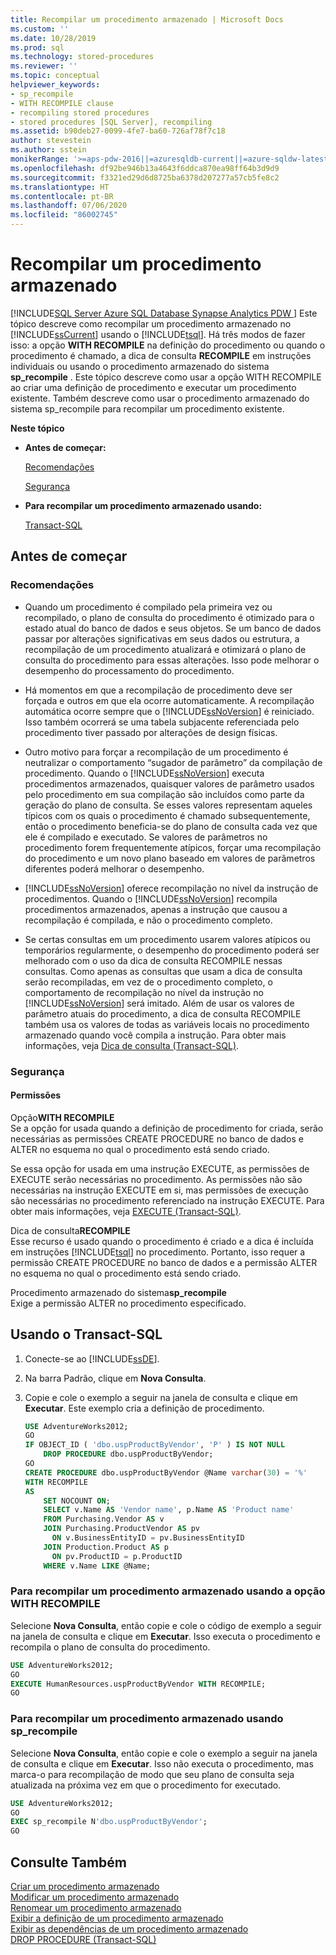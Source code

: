 ```yaml
---
title: Recompilar um procedimento armazenado | Microsoft Docs
ms.custom: ''
ms.date: 10/28/2019
ms.prod: sql
ms.technology: stored-procedures
ms.reviewer: ''
ms.topic: conceptual
helpviewer_keywords:
- sp_recompile
- WITH RECOMPILE clause
- recompiling stored procedures
- stored procedures [SQL Server], recompiling
ms.assetid: b90deb27-0099-4fe7-ba60-726af78f7c18
author: stevestein
ms.author: sstein
monikerRange: '>=aps-pdw-2016||=azuresqldb-current||=azure-sqldw-latest||>=sql-server-2016||=sqlallproducts-allversions||>=sql-server-linux-2017||=azuresqldb-mi-current'
ms.openlocfilehash: df92be946b13a4643f6ddca870ea98ff64b3d9d9
ms.sourcegitcommit: f3321ed29d6d8725ba6378d207277a57cb5fe8c2
ms.translationtype: HT
ms.contentlocale: pt-BR
ms.lasthandoff: 07/06/2020
ms.locfileid: "86002745"
---
```

# <a name="recompile-a-stored-procedure"></a>Recompilar um procedimento armazenado
[!INCLUDE[SQL Server Azure SQL Database Synapse Analytics PDW ](../../includes/applies-to-version/sql-asdb-asdbmi-asa-pdw.md)]
  Este tópico descreve como recompilar um procedimento armazenado no [!INCLUDE[ssCurrent](../../includes/sscurrent-md.md)] usando o [!INCLUDE[tsql](../../includes/tsql-md.md)]. Há três modos de fazer isso: a opção **WITH RECOMPILE** na definição do procedimento ou quando o procedimento é chamado, a dica de consulta **RECOMPILE** em instruções individuais ou usando o procedimento armazenado do sistema **sp_recompile** . Este tópico descreve como usar a opção WITH RECOMPILE ao criar uma definição de procedimento e executar um procedimento existente. Também descreve como usar o procedimento armazenado do sistema sp_recompile para recompilar um procedimento existente.  
  
 **Neste tópico**  
  
-   **Antes de começar:**  
  
     [Recomendações](#Recommendations)  
  
     [Segurança](#Security)  
  
-   **Para recompilar um procedimento armazenado usando:**  
  
     [Transact-SQL](#TsqlProcedure)  
  
##  <a name="before-you-begin"></a><a name="BeforeYouBegin"></a> Antes de começar  
  
###  <a name="recommendations"></a><a name="Recommendations"></a> Recomendações  
  
-   Quando um procedimento é compilado pela primeira vez ou recompilado, o plano de consulta do procedimento é otimizado para o estado atual do banco de dados e seus objetos. Se um banco de dados passar por alterações significativas em seus dados ou estrutura, a recompilação de um procedimento atualizará e otimizará o plano de consulta do procedimento para essas alterações. Isso pode melhorar o desempenho do processamento do procedimento.  
  
-   Há momentos em que a recompilação de procedimento deve ser forçada e outros em que ela ocorre automaticamente. A recompilação automática ocorre sempre que o [!INCLUDE[ssNoVersion](../../includes/ssnoversion-md.md)] é reiniciado. Isso também ocorrerá se uma tabela subjacente referenciada pelo procedimento tiver passado por alterações de design físicas.  
  
-   Outro motivo para forçar a recompilação de um procedimento é neutralizar o comportamento “sugador de parâmetro” da compilação de procedimento. Quando o [!INCLUDE[ssNoVersion](../../includes/ssnoversion-md.md)] executa procedimentos armazenados, quaisquer valores de parâmetro usados pelo procedimento em sua compilação são incluídos como parte da geração do plano de consulta. Se esses valores representam aqueles típicos com os quais o procedimento é chamado subsequentemente, então o procedimento beneficia-se do plano de consulta cada vez que ele é compilado e executado. Se valores de parâmetros no procedimento forem frequentemente atípicos, forçar uma recompilação do procedimento e um novo plano baseado em valores de parâmetros diferentes poderá melhorar o desempenho.  
  
-   [!INCLUDE[ssNoVersion](../../includes/ssnoversion-md.md)] oferece recompilação no nível da instrução de procedimentos. Quando o [!INCLUDE[ssNoVersion](../../includes/ssnoversion-md.md)] recompila procedimentos armazenados, apenas a instrução que causou a recompilação é compilada, e não o procedimento completo.  
  
-   Se certas consultas em um procedimento usarem valores atípicos ou temporários regularmente, o desempenho do procedimento poderá ser melhorado com o uso da dica de consulta RECOMPILE nessas consultas. Como apenas as consultas que usam a dica de consulta serão recompiladas, em vez de o procedimento completo, o comportamento de recompilação no nível da instrução no [!INCLUDE[ssNoVersion](../../includes/ssnoversion-md.md)] será imitado. Além de usar os valores de parâmetro atuais do procedimento, a dica de consulta RECOMPILE também usa os valores de todas as variáveis locais no procedimento armazenado quando você compila a instrução. Para obter mais informações, veja [Dica de consulta (Transact-SQL)](../../t-sql/queries/hints-transact-sql-query.md).  
  
###  <a name="security"></a><a name="Security"></a> Segurança  
  
####  <a name="permissions"></a><a name="Permissions"></a> Permissões  
 Opção**WITH RECOMPILE**  
 Se a opção for usada quando a definição de procedimento for criada, serão necessárias as permissões CREATE PROCEDURE no banco de dados e ALTER no esquema no qual o procedimento está sendo criado.  
  
 Se essa opção for usada em uma instrução EXECUTE, as permissões de EXECUTE serão necessárias no procedimento. As permissões não são necessárias na instrução EXECUTE em si, mas permissões de execução são necessárias no procedimento referenciado na instrução EXECUTE. Para obter mais informações, veja [EXECUTE &#40;Transact-SQL&#41;](../../t-sql/language-elements/execute-transact-sql.md).  
  
 Dica de consulta**RECOMPILE**  
 Esse recurso é usado quando o procedimento é criado e a dica é incluída em instruções [!INCLUDE[tsql](../../includes/tsql-md.md)] no procedimento. Portanto, isso requer a permissão CREATE PROCEDURE no banco de dados e a permissão ALTER no esquema no qual o procedimento está sendo criado.  
  
 Procedimento armazenado do sistema**sp_recompile**  
 Exige a permissão ALTER no procedimento especificado.  
  
##  <a name="using-transact-sql"></a><a name="TsqlProcedure"></a> Usando o Transact-SQL  

1. Conecte-se ao [!INCLUDE[ssDE](../../includes/ssde-md.md)].  
  
1. Na barra Padrão, clique em **Nova Consulta**.  
  
1. Copie e cole o exemplo a seguir na janela de consulta e clique em **Executar**. Este exemplo cria a definição de procedimento.  

   ```sql
   USE AdventureWorks2012;  
   GO  
   IF OBJECT_ID ( 'dbo.uspProductByVendor', 'P' ) IS NOT NULL   
       DROP PROCEDURE dbo.uspProductByVendor;  
   GO  
   CREATE PROCEDURE dbo.uspProductByVendor @Name varchar(30) = '%'  
   WITH RECOMPILE  
   AS  
       SET NOCOUNT ON;  
       SELECT v.Name AS 'Vendor name', p.Name AS 'Product name'  
       FROM Purchasing.Vendor AS v   
       JOIN Purchasing.ProductVendor AS pv   
         ON v.BusinessEntityID = pv.BusinessEntityID   
       JOIN Production.Product AS p   
         ON pv.ProductID = p.ProductID  
       WHERE v.Name LIKE @Name;  
   ```  
  
### <a name="to-recompile-a-stored-procedure-by-using-the-with-recompile-option"></a>Para recompilar um procedimento armazenado usando a opção WITH RECOMPILE   
  
Selecione **Nova Consulta**, então copie e cole o código de exemplo a seguir na janela de consulta e clique em **Executar**. Isso executa o procedimento e recompila o plano de consulta do procedimento.  
  
```sql  
USE AdventureWorks2012;  
GO  
EXECUTE HumanResources.uspProductByVendor WITH RECOMPILE;  
GO
```  
  
### <a name="to-recompile-a-stored-procedure-by-using-sp_recompile"></a>Para recompilar um procedimento armazenado usando sp_recompile  

Selecione **Nova Consulta**, então copie e cole o exemplo a seguir na janela de consulta e clique em **Executar**. Isso não executa o procedimento, mas marca-o para recompilação de modo que seu plano de consulta seja atualizada na próxima vez em que o procedimento for executado.  

```sql  
USE AdventureWorks2012;  
GO  
EXEC sp_recompile N'dbo.uspProductByVendor';   
GO
```  
  
## <a name="see-also"></a>Consulte Também  
 [Criar um procedimento armazenado](../../relational-databases/stored-procedures/create-a-stored-procedure.md)   
 [Modificar um procedimento armazenado](../../relational-databases/stored-procedures/modify-a-stored-procedure.md)   
 [Renomear um procedimento armazenado](../../relational-databases/stored-procedures/rename-a-stored-procedure.md)   
 [Exibir a definição de um procedimento armazenado](../../relational-databases/stored-procedures/view-the-definition-of-a-stored-procedure.md)   
 [Exibir as dependências de um procedimento armazenado](../../relational-databases/stored-procedures/view-the-dependencies-of-a-stored-procedure.md)   
 [DROP PROCEDURE &#40;Transact-SQL&#41;](../../t-sql/statements/drop-procedure-transact-sql.md)  
  
  
